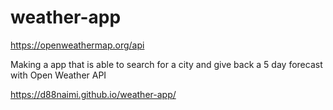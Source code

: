 # weather-app
https://openweathermap.org/api

Making a app that is able to search for a city and give back a 5 day forecast with Open Weather API 

https://d88naimi.github.io/weather-app/